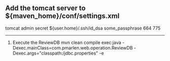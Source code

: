 


Add the tomcat server to ${maven_home}/conf/settings.xml
--------------------------------------------------------
   <server>
      <id>tomcat</id>
      <username>admin</username>
      <password>secret</password>
      <privateKey>${user.home}/.ssh/id_dsa</privateKey>
      <passphrase>some_passphrase</passphrase>
      <filePermissions>664</filePermissions>
      <directoryPermissions>775</directoryPermissions>
      <configuration></configuration>
    </server>

--------------------------------------------------------


1) Execute the ReviewDB
    mvn clean compile exec:java -Dexec.mainClass=com.pmarlen.web.operation.ReviewDB -Dexec.args="classpath:/jdbc.properties" -e

